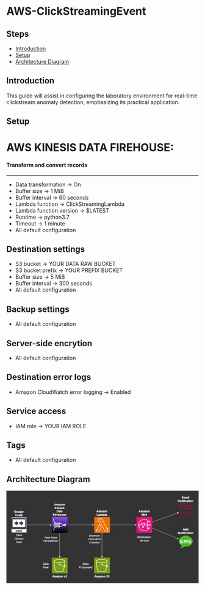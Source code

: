 # AWS-ClickStreamingEvent
## Steps
- [Introduction](##Introduction)
- [Setup](##Setup)
- [Architecture Diagram](##Architecture-Diagram)

## Introduction
This guide will assist in configuring the laboratory environment for real-time clickstream anomaly detection, emphasizing its practical application.

## Setup
  # AWS KINESIS DATA FIREHOUSE:

  #### Transform and convert records
  -----------------------------
- Data transformation -> On
- Buffer size -> 1 MiB
- Buffer interval -> 60 seconds
- Lambda function -> ClickStreamingLambda
- Lambda function version -> $LATEST
- Runtime -> python3.7
- Timeout -> 1 minute
- All default configuration

Destination settings
--------------------
- S3 bucket -> YOUR DATA RAW BUCKET
- S3 bucket prefix -> YOUR PREFIX BUCKET
- Buffer size -> 5 MiB
- Buffer interval -> 300 seconds
- All default configuration

Backup settings
---------------
- All default configuration

Server-side encrytion
---------------------
- All default configuration

Destination error logs
----------------------
- Amazon CloudWatch error logging -> Enabled

Service access
--------------
- IAM role -> YOUR IAM ROLE

Tags
----
- All default configuration


## Architecture Diagram
![Architecture Diagram](AWS_ClickStreaming.jpg)

